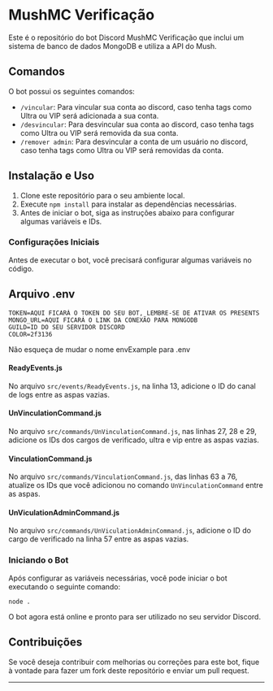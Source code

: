 # MushMC Verificação

Este é o repositório do bot Discord MushMC Verificação que inclui um sistema de banco de dados MongoDB e utiliza a API do Mush.

## Comandos

O bot possui os seguintes comandos:

- `/vincular`: Para vincular sua conta ao discord, caso tenha tags como Ultra ou VIP será adicionada a sua conta.
- `/desvincular`: Para desvincular sua conta ao discord, caso tenha tags como Ultra ou VIP será removida da sua conta.
- `/remover admin`: Para desvincular a conta de um usuário no discord, caso tenha tags como Ultra ou VIP será removidas da conta.

## Instalação e Uso

1. Clone este repositório para o seu ambiente local.
2. Execute `npm install` para instalar as dependências necessárias.
3. Antes de iniciar o bot, siga as instruções abaixo para configurar algumas variáveis e IDs.

### Configurações Iniciais
Antes de executar o bot, você precisará configurar algumas variáveis no código.

## Arquivo .env
```
TOKEN=AQUI FICARÁ O TOKEN DO SEU BOT, LEMBRE-SE DE ATIVAR OS PRESENTS
MONGO_URL=AQUI FICARÁ O LINK DA CONEXÃO PARA MONGODB
GUILD=ID DO SEU SERVIDOR DISCORD
COLOR=2f3136
```
Não esqueça de mudar o nome envExample para .env

#### ReadyEvents.js

No arquivo `src/events/ReadyEvents.js`, na linha 13, adicione o ID do canal de logs entre as aspas vazias.

#### UnVinculationCommand.js

No arquivo `src/commands/UnVinculationCommand.js`, nas linhas 27, 28 e 29, adicione os IDs dos cargos de verificado, ultra e vip entre as aspas vazias.

#### VinculationCommand.js

No arquivo `src/commands/VinculationCommand.js`, das linhas 63 a 76, atualize os IDs que você adicionou no comando `UnVinculationCommand` entre as aspas.

#### UnViculationAdminCommand.js

No arquivo `src/commands/UnViculationAdminCommand.js`, adicione o ID do cargo de verificado na linha 57 entre as aspas vazias.

### Iniciando o Bot

Após configurar as variáveis necessárias, você pode iniciar o bot executando o seguinte comando:

```
node .
```

O bot agora está online e pronto para ser utilizado no seu servidor Discord.

## Contribuições

Se você deseja contribuir com melhorias ou correções para este bot, fique à vontade para fazer um fork deste repositório e enviar um pull request.

---
